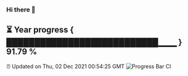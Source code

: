 ### Hi there 👋
⏳ Year progress { ███████████████████████████▁▁▁ } 91.79 %
---
⏰ Updated on Thu, 02 Dec 2021 00:54:25 GMT
![Progress Bar CI](https://github.com/liununu/liununu/workflows/Progress%20Bar%20CI/badge.svg)
